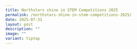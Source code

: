```yaml
---
title: Northstars shine in STEM Competitions 2025
permalink: /northstars-shine-in-stem-competitions-2025/
date: 2025-07-31
layout: post
description: ""
image: ""
variant: tiptap
---
```

